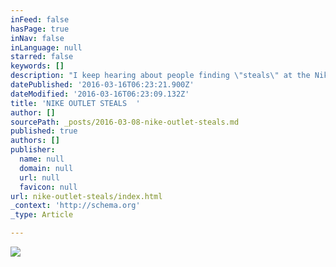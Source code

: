 ```yaml
---
inFeed: false
hasPage: true
inNav: false
inLanguage: null
starred: false
keywords: []
description: "I keep hearing about people finding \"steals\" at the Nike outlets everywhere but I've yet to find one myself. I've come to believe that it's all lies and people were just telling stories to get views or clicks. Recently I popped into my local Nike outlet before work looking for a steal. Since I work at the outlet it's not hard for me to pop in so I try to stop by a couple times a week. I'd been going for a few months now with no luck at all. I thought it was part bad timing, part bullshit, part bad luck. So I popped in anyways and low and behold I finally found a steal in my size. Yes, it's just a Flyknit Air Max nothing crazy rare with a lot of hype but being that it retails for $225 and I was lucky enough to be able to cop for $80 I was pretty hype. The cashier tried to charge me $180 for what it rung up but they honored the wrong sticker price that an associate had put on the box. Good day for me."
datePublished: '2016-03-16T06:23:21.900Z'
dateModified: '2016-03-16T06:23:09.132Z'
title: 'NIKE OUTLET STEALS  '
author: []
sourcePath: _posts/2016-03-08-nike-outlet-steals.md
published: true
authors: []
publisher:
  name: null
  domain: null
  url: null
  favicon: null
url: nike-outlet-steals/index.html
_context: 'http://schema.org'
_type: Article

---
```

![](https://the-grid-user-content.s3-us-west-2.amazonaws.com/063d936f-ae50-4ce6-a157-cb32ef601e94.jpg)